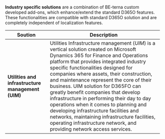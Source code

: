 **Industry specific solutions** are a combination of BE-terna custom developed add-ons, which enhance/extend the standard D365O features. These functionalities are compatible with standard D365O solution and are completely independent of localization features. 

|**Soution** | **Description** 
|--|--|
|**Utilities and infrastructure management (UIM)**|Utilities Infrastructure management (_UIM_) is a vertical solution created on Microsoft Dynamics 365 for Finance and Operations platform that provides integrated industry specific functionalities designed for companies where assets, their construction, and maintenance represent the core of their business. UIM solution for D365FO can greatly benefit companies that develop infrastructure in performing their day to day operations when it comes to planning and developing infrastructure facilities and networks, maintaining infrastructure facilities, operating infrastructure network, and providing network access services.|

